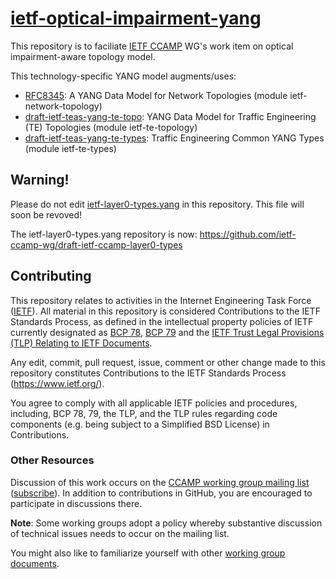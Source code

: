 # [ietf-optical-impairment-yang](https://datatracker.ietf.org/doc/draft-ietf-ccamp-optical-impairment-topology-yang/)
This repository is to faciliate [IETF CCAMP](https://datatracker.ietf.org/wg/ccamp/documents/) WG's work item on optical impairment-aware topology model.

This technology-specific YANG model augments/uses:
* [RFC8345](https://tools.ietf.org/html/rfc8345): A YANG Data Model for Network Topologies (module ietf-network-topology)
* [draft-ietf-teas-yang-te-topo](https://datatracker.ietf.org/doc/draft-ietf-teas-yang-te-topo/): YANG Data Model for Traffic Engineering (TE) Topologies (module ietf-te-topology)
* [draft-ietf-teas-yang-te-types](https://datatracker.ietf.org/doc/draft-ietf-teas-yang-te-types/): Traffic Engineering Common YANG Types (module ietf-te-types)

## Warning!
Please do not edit [ietf-layer0-types.yang](https://github.com/ietf-ccamp-wg/ietf-optical-impairment-yang/blob/master/ietf-layer0-types.yang) in this repository. This file will soon be revoved!

The ietf-layer0-types.yang repository is now: https://github.com/ietf-ccamp-wg/draft-ietf-ccamp-layer0-types

## Contributing

This repository relates to activities in the Internet Engineering Task Force
([IETF](https://www.ietf.org/)). All material in this repository is considered
Contributions to the IETF Standards Process, as defined in the intellectual
property policies of IETF currently designated as
[BCP 78](https://www.rfc-editor.org/info/bcp78),
[BCP 79](https://www.rfc-editor.org/info/bcp79) and the
[IETF Trust Legal Provisions (TLP) Relating to IETF Documents](http://trustee.ietf.org/trust-legal-provisions.html).

Any edit, commit, pull request, issue, comment or other change made to this
repository constitutes Contributions to the IETF Standards Process
(https://www.ietf.org/).

You agree to comply with all applicable IETF policies and procedures, including,
BCP 78, 79, the TLP, and the TLP rules regarding code components (e.g. being
subject to a Simplified BSD License) in Contributions.


### Other Resources

Discussion of this work occurs on the
[CCAMP working group mailing list](https://mailarchive.ietf.org/arch/browse/ccamp/)
([subscribe](https://www.ietf.org/mailman/listinfo/ccamp)).  In addition to
contributions in GitHub, you are encouraged to participate in discussions there.

**Note**: Some working groups adopt a policy whereby substantive discussion of
technical issues needs to occur on the mailing list.

You might also like to familiarize yourself with other
[working group documents](https://datatracker.ietf.org/wg/ccamp/documents/).

